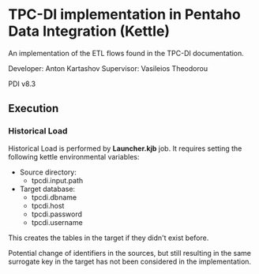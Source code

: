 # TPC-DI implementation in Pentaho Data Integration (Kettle)

An implementation of the ETL flows found in the TPC-DI documentation.

Developer: Anton Kartashov
Supervisor: Vasileios Theodorou

PDI v8.3

## Execution

### Historical Load
Historical Load is performed by **Launcher.kjb** job. It requires setting the following kettle environmental variables:
- Source directory:
	+ tpcdi.input.path
- Target database:
	+ tpcdi.dbname
	+ tpcdi.host
	+ tpcdi.password
	+ tpcdi.username

This creates the tables in the target if they didn't exist before.

Potential change of identifiers in the sources, but still resulting in the same surrogate key in the target has not been considered in the implementation.

